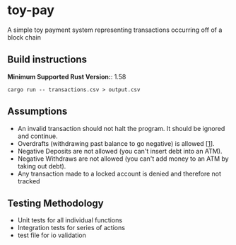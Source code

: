 # toy-pay
A simple toy payment system representing transactions occurring off of a block chain

## Build instructions
**Minimum Supported Rust Version:**: 1.58

```
cargo run -- transactions.csv > output.csv
```

## Assumptions
- An invalid transaction should not halt the program. It should be ignored and continue.
- Overdrafts (withdrawing past balance to go negative) is allowed [[1]].
- Negative Deposits are not allowed (you can't insert debt into an ATM).
- Negative Withdraws are not allowed (you can't add money to an ATM by taking out debt).
- Any transaction made to a locked account is denied and therefore not tracked

## Testing Methodology
- Unit tests for all individual functions
- Integration tests for series of actions
- test file for io validation

[1]: https://overdraftapps.com/can-i-withdraw-money-if-my-account-is-overdrawn/
